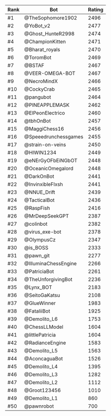 Rank|Bot|Rating
---|---|---
#1|@TheSophomore1902|2496
#2|@YoBot_v2|2477
#3|@Ghost_HunteR2998|2474
#4|@ChampionKitten|2471
#5|@Bharat_royals|2470
#6|@ToromBot|2469
#7|@BSTAF|2467
#8|@VEER-OMEGA-BOT|2467
#9|@NecroMindX|2466
#10|@CockyCrab|2465
#11|@pangubot|2464
#12|@PINEAPPLEMASK|2462
#13|@ElPeonElectrico|2460
#14|@tbhOnBot|2457
#15|@MaggiChess16|2456
#16|@Speeedrunchessgames|2455
#17|@strain-on-veins|2450
#18|@HIWIN1234|2449
#19|@eNErGyOFbEiNGbOT|2448
#20|@OceanicOmegalord|2448
#21|@DarkOnBot|2441
#22|@InvinxibleFlxsh|2441
#23|@NNUE_Drift|2439
#24|@TacticalBot|2436
#25|@RaspFish|2416
#26|@MrDeepSeekGPT|2387
#27|@colinbot|2382
#28|@virus_exe-bot|2378
#29|@OlympusCz|2347
#30|@is_BOSS|2333
#31|@pawn_git|2277
#32|@IlluminaChessEngine|2266
#33|@PatriciaBot|2261
#34|@TheUnforgivingBot|2236
#35|@Lynx_BOT|2183
#36|@SeitoGaKatsu|2108
#37|@GlueWinner|1983
#38|@FataliiBot|1925
#39|@Demolito_L6|1753
#40|@ChessLLModel|1604
#41|@littlePatricia|1604
#42|@RadianceEngine|1583
#43|@Demolito_L5|1563
#44|@AconcaguaBot|1526
#45|@Demolito_L4|1395
#46|@Demolito_L3|1282
#47|@Demolito_L2|1112
#48|@Groot123456|1010
#49|@Demolito_L1|860
#50|@pawnrobot|700
